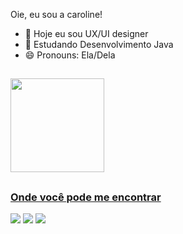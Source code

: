 Oie, eu sou a caroline!


- 🔭 Hoje eu sou UX/UI designer
- 🌱 Estudando Desenvolvimento Java
- 😄 Pronouns: Ela/Dela
##

<div>
  <a href="https://github.com/caroline-calixto">
  <img height="150em" src="https://github-readme-stats.vercel.app/api?username=caroline-calixto&show_icons=true&theme=jolly&include_all_commits=true&count_private=true"/> 
</div>
    <div> 
      
  ##
  ### Onde você pode me encontrar
  <div> 
   <a href="https://www.instagram.com/riza.rtz/"><img src="https://img.shields.io/badge/-Instagram-%23E4405F?style=for-the-badge&logo=instagram&logoColor=white" target="_blank"></a>
  <a href = "mailto:carolinecalixto.santos@gmail.com"><img src="https://img.shields.io/badge/-Gmail-%23333?style=for-the-badge&logo=gmail&logoColor=white" target="_blank"></a>
  <a href="https://www.linkedin.com/in/carolinecolares/" target="_blank"><img src="https://img.shields.io/badge/-LinkedIn-%230077B5?style=for-the-badge&logo=linkedin&logoColor=white" target="_blank"></a>
